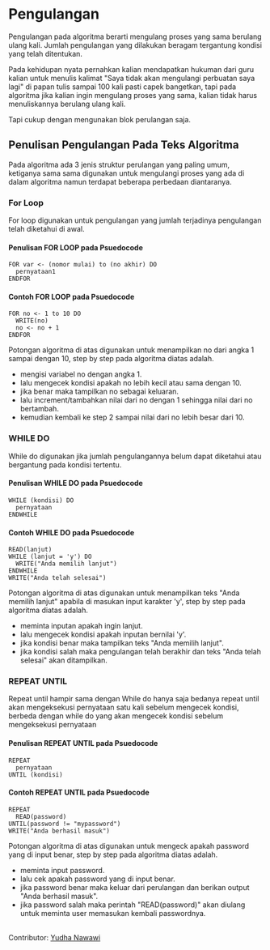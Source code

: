 <h1>Pengulangan</h1>

Pengulangan pada algoritma berarti mengulang proses yang sama berulang ulang kali. Jumlah pengulangan yang dilakukan beragam tergantung kondisi yang
telah ditentukan.

Pada kehidupan nyata pernahkan kalian mendapatkan hukuman dari guru kalian untuk menulis kalimat "Saya tidak akan mengulangi perbuatan saya lagi" di papan tulis sampai 100 kali
pasti capek bangetkan, tapi pada algoritma jika kalian ingin mengulang proses yang sama, kalian tidak harus menuliskannya berulang ulang kali.

Tapi cukup dengan mengunakan blok perulangan saja.

<h2>Penulisan Pengulangan Pada Teks Algoritma</h2>
Pada algoritma ada 3 jenis struktur perulangan yang paling umum, ketiganya sama sama digunakan untuk mengulangi proses yang ada di dalam algoritma namun terdapat beberapa
perbedaan diantaranya.

<h3>For Loop</h3>
For loop digunakan untuk pengulangan yang jumlah terjadinya pengulangan telah diketahui di awal. 
<h4>Penulisan FOR LOOP pada Psuedocode</h4>

```
FOR var <- (nomor mulai) to (no akhir) DO
  pernyataan1
ENDFOR
```

<h4>Contoh FOR LOOP pada Psuedocode</h4>

```
FOR no <- 1 to 10 DO
  WRITE(no)
  no <- no + 1
ENDFOR
```

Potongan algoritma di atas digunakan untuk menampilkan no dari angka 1 sampai dengan 10,
step by step pada algoritma diatas adalah.
- mengisi variabel no dengan angka 1.
- lalu mengecek kondisi apakah no lebih kecil atau sama dengan 10.
- jika benar maka tampilkan no sebagai keluaran.
- lalu increment/tambahkan nilai dari no dengan 1 sehingga nilai dari no bertambah.
- kemudian kembali ke step 2 sampai nilai dari no lebih besar dari 10.

<h3>WHILE DO</h3>
While do digunakan jika jumlah pengulangannya belum dapat diketahui atau bergantung pada kondisi tertentu.
<h4>Penulisan WHILE DO pada Psuedocode</h4>

```
WHILE (kondisi) DO 
  pernyataan
ENDWHILE
```

<h4>Contoh WHILE DO pada Psuedocode</h4>

```
READ(lanjut)
WHILE (lanjut = 'y') DO
  WRITE("Anda memilih lanjut")
ENDWHILE
WRITE("Anda telah selesai")
```

Potongan algoritma di atas digunakan untuk menampilkan teks "Anda memilih lanjut" apabila di masukan input karakter 'y',
step by step pada algoritma diatas adalah.
- meminta inputan apakah ingin lanjut.
- lalu mengecek kondisi apakah inputan bernilai 'y'.
- jika kondisi benar maka tampilkan teks "Anda memilih lanjut".
- jika kondisi salah maka pengulangan telah berakhir dan teks "Anda telah selesai" akan ditampilkan.

<h3>REPEAT UNTIL</h3>
Repeat until hampir sama dengan While do hanya saja bedanya repeat until akan mengeksekusi pernyataan satu kali sebelum mengecek kondisi, berbeda dengan while do yang akan
mengecek kondisi sebelum mengeksekusi pernyataan
<h4>Penulisan REPEAT UNTIL pada Psuedocode</h4>

```
REPEAT
  pernyataan
UNTIL (kondisi)
```

<h4>Contoh REPEAT UNTIL pada Psuedocode</h4>

```
REPEAT
  READ(password)
UNTIL(password != "mypassword")
WRITE("Anda berhasil masuk")
```

Potongan algoritma di atas digunakan untuk mengeck apakah password yang di input benar,
step by step pada algoritma diatas adalah.
- meminta input password.
- lalu cek apakah password yang di input benar.
- jika password benar maka keluar dari perulangan dan berikan output "Anda berhasil masuk".
- jika password salah maka perintah "READ(password)" akan diulang untuk meminta user memasukan kembali passwordnya.

</br>
Contributor: <a href="https://www.instagram.com/yudhaanaa">Yudha Nawawi</a>
